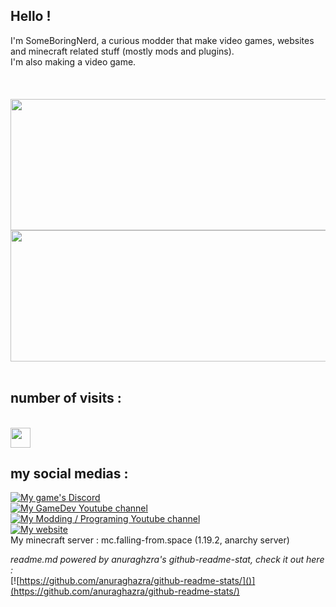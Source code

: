 ## Hello !
I'm SomeBoringNerd, a curious modder that make video games, websites and minecraft related stuff (mostly mods and plugins).<br>
I'm also making a video game.<br>
<br><br>
<br>
<a href="https://github.com/anuraghazra/github-readme-stats">
  <img align="center" src="https://github-readme-stats.vercel.app/api?username=SomeBoringNerd&count_private=true&include_all_commits=true&theme=radical" height="210" width="800"/>
</a>
<img align="center" src="https://github-readme-stats.vercel.app/api/top-langs/?username=SomeBoringNerd&layout=compact&theme=radical" height="210" width="800"/>
<br><br>
## number of visits :
<br>
<img src="https://profile-counter.glitch.me/SomeBoringNerd/count.svg" height="32" />
<br>

## my social medias : 

[![My game's Discord]()](https://discord.gg/gtfJY7uKCN)<br>
[![My GameDev Youtube channel]()](https://www.youtube.com/channel/UCoQXdbuo7fGf12BTYCnJ1Eg)<br>
[![My Modding / Programing Youtube channel]()](https://www.youtube.com/channel/UC7eQo-UM_r6p458pCV6rxeA)<br>
[![My website]()](https://someboringnerd.xyz)<br>
My minecraft server : mc.falling-from.space (1.19.2, anarchy server)<br>

*readme.md powered by anuraghzra's github-readme-stat, check it out here :* <br>
[![https://github.com/anuraghazra/github-readme-stats/]()](https://github.com/anuraghazra/github-readme-stats/)
